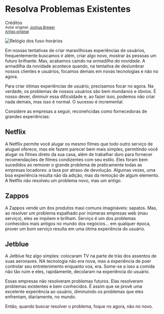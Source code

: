 Resolva Problemas Existentes
============================
Créditos<br/>
<small>Autor original: [Joshua Brewer](http://jbrewer.me/)<br/>[Artigo original](http://52weeksofux.com/post/330528930/solve-existing-problems)</small>

![Relógio dos fuso-horários](http://media.tumblr.com/tumblr_kw6nb76XBq1qz8ohs.gif "Relógio dos fuso-horários")

Em nossas tentativas de criar maravilhosas experiências de usuários, frequentemente buscamos ir além, criar algo novo, mostrar às pessoas um futuro brilhante. Mas, acabamos caindo na *armadilha da novidade*. A armadilha da novidade acontece quando, na tentativa de deslumbrar nossos clientes e usuários, focamos demais em novas tecnologias e não no agora.

Para criar ótimas experiências de usuário, precisamos focar no agora. Na verdade, os problemas de nossos usuários são bem mundanos e óbvios. É nosso dever, diminuir essa dificuldade e, ao fazer isso, podemos não criar nada demais, mas isso é normal. O sucesso é incremental.

Considere as empresas a seguir, reconehcidas como fornecedoras de grandes experiências:

## Netflix
A Netflix permite você alugar os mesmo filmes que todo outro serviço de aluguel oferece, mas ele fazem parecer bem mais simples, permitindo você alugar os filmes direto da sua casa, além de trabalhar duro para fornecer recomendações de filmes condizentes com seu estilo. Eles foram bem sucedidos ao remover o grande problema de praticamente todas as empresas locadores: a taxa por atraso de devolução. Algumas vezes, uma boa experiência resulta não da adição, mas da remoção de algum elemento. A Netflix não resolveu um problema novo, mas um antigo.

## Zappos
A Zappos vende um dos produtos masi comuns imagináveis: sapatos. Mas, ao resolver um problema espalhado por inúmeras empresas web (mau serviço), eles se impõem e brilham. Serviço é um dos problemas conhecidos mais antigos no mundo dos negócios... em qualquer época, prover um bom serviço resulta em uma ótima experiência do usuário.

## Jetblue
A Jetblue fez algo simples: colocaram TV na parte de trás dos assentos de suas aeronaves. NA tecnologia não era nova, mas a experiência de poer controlar seu entretenimento enquanto voa, era. Some-se a isso a comida não tão ruim e eles, rapidamente, decolaram na experiência do usuário.

Essas empresas não resolveram problemas futuros. Elas resolveram problemas existentes e bem conhecidos. É assim que se provê uma excelente experiência ao usuário, diminuindo os problemas que eles enfrentam, diariamente, no mundo.

Então, quando buscar resolver o problema, foque no agora, não no novo.